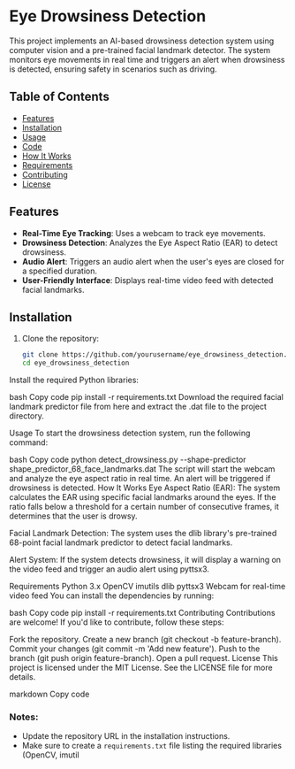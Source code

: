 # Eye Drowsiness Detection

This project implements an AI-based drowsiness detection system using computer vision and a pre-trained facial landmark detector. The system monitors eye movements in real time and triggers an alert when drowsiness is detected, ensuring safety in scenarios such as driving.

## Table of Contents

- [Features](#features)
- [Installation](#installation)
- [Usage](#usage)
- [Code](#code)
- [How It Works](#how-it-works)
- [Requirements](#requirements)
- [Contributing](#contributing)
- [License](#license)

## Features

- **Real-Time Eye Tracking**: Uses a webcam to track eye movements.
- **Drowsiness Detection**: Analyzes the Eye Aspect Ratio (EAR) to detect drowsiness.
- **Audio Alert**: Triggers an audio alert when the user's eyes are closed for a specified duration.
- **User-Friendly Interface**: Displays real-time video feed with detected facial landmarks.

## Installation

1. Clone the repository:
   ```bash
   git clone https://github.com/yourusername/eye_drowsiness_detection.git
   cd eye_drowsiness_detection

Install the required Python libraries:

bash
Copy code
pip install -r requirements.txt
Download the required facial landmark predictor file from here and extract the .dat file to the project directory.

Usage
To start the drowsiness detection system, run the following command:

bash
Copy code
python detect_drowsiness.py --shape-predictor shape_predictor_68_face_landmarks.dat
The script will start the webcam and analyze the eye aspect ratio in real time.
An alert will be triggered if drowsiness is detected.
How It Works
Eye Aspect Ratio (EAR): The system calculates the EAR using specific facial landmarks around the eyes. If the ratio falls below a threshold for a certain number of consecutive frames, it determines that the user is drowsy.

Facial Landmark Detection: The system uses the dlib library's pre-trained 68-point facial landmark predictor to detect facial landmarks.

Alert System: If the system detects drowsiness, it will display a warning on the video feed and trigger an audio alert using pyttsx3.

Requirements
Python 3.x
OpenCV
imutils
dlib
pyttsx3
Webcam for real-time video feed
You can install the dependencies by running:

bash
Copy code
pip install -r requirements.txt
Contributing
Contributions are welcome! If you'd like to contribute, follow these steps:

Fork the repository.
Create a new branch (git checkout -b feature-branch).
Commit your changes (git commit -m 'Add new feature').
Push to the branch (git push origin feature-branch).
Open a pull request.
License
This project is licensed under the MIT License. See the LICENSE file for more details.

markdown
Copy code

### Notes:
- Update the repository URL in the installation instructions.
- Make sure to create a `requirements.txt` file listing the required libraries (OpenCV, imutil
